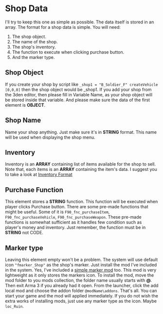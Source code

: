 # Shop Data
I'll try to keep this one as simple as possible.
The data itself is stored in an array. The format for a shop data is simple. You will need:
1. The shop object.
2. The name of the shop.
3. The shop's inventory. 
4. The function to execute when clicking purchase button.
5. And the marker type.

## Shop Object
If you create your shop by script like `_shop1 = "B_Soldier_F" createVehicle [0,0,0]` then the shop object would be _shop1. If you add your shop from the 3den editor, then please fill in Variable Name, as your shop object will be stored inside that variable. 
And please make sure the data of the first element is **OBJECT**.

## Shop Name 
Name your shop anything. Just make sure it's in **STRING** format. This name will be used when displaying the shop menu. 

## Inventory
Inventory is an **ARRAY** containing list of items available for the shop to sell. Note that, each items is an **ARRAY** containing the item's data.
I suggest you to take a look at [Inventory Format](ShopInventoryFormat.md)

## Purchase Function
This element stores a **STRING** function. This function will be executed when player clicks Purchase button. 
There are some pre-made functions that might be useful. Some of it is `F90_fnc_purchaseItem`, `F90_fnc_purchaseVehicle`, `F90_fnc_purchaseWeapon`. These pre-made functions is somewhat sufficient as it handles few condition such as player's money and inventory. 
Just remember, the function must be in **STRING** not CODE.

## Marker type 
Leaving this element empty won't be a problem. The system will use default icon `"fmarker_Shop"` as the shop's marker. Just install the mod I've included in the system. 
Yes, I've included a [simple marker mod](https://github.com/NikolaiF90/F90SimpleShopSystem/tree/main/Dependencies) too. This mod is very lightweight as it only stores the markers icon. To install the mod, move the mod folder to you mods collection, the folder name usually starts with **@**. Then exit Arma 3 if you already had it open. From the launcher, click the add local mod and choose the addon folder `@modName\addons`. That's all. You can start your game and the mod will applied immediately.
If you do not wish the extra works of installing mods, just use any marker type as the icon. Maybe `loc_Ruin`.
